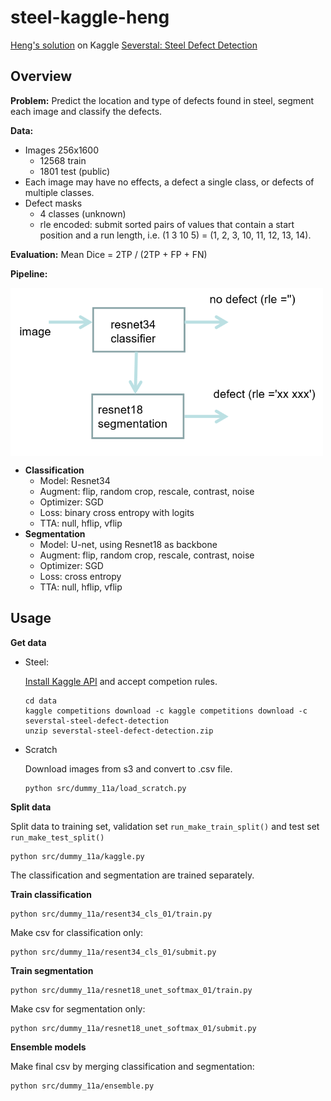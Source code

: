 # steel-kaggle-heng
[Heng's solution](https://www.kaggle.com/c/severstal-steel-defect-detection/discussion/106462) on Kaggle [Severstal: Steel Defect Detection](https://www.kaggle.com/c/severstal-steel-defect-detection)

## Overview
**Problem:** Predict the location and type of defects found in steel, segment each image and classify the defects.

**Data:**

- Images 256x1600
    - 12568 train
    - 1801 test (public)
- Each image may have no effects, a defect a single class, or defects of multiple classes.
- Defect masks
    - 4 classes (unknown)
    - rle encoded: submit sorted pairs of values that contain a start position and a run length, i.e. (1 3 10 5) = (1, 2, 3, 10, 11, 12, 13, 14).

**Evaluation:** Mean Dice = 2TP / (2TP + FP + FN)


**Pipeline:**

<img src="https://github.com/chinhnt0110/steel-kaggle-heng/blob/master/heng-pipeline.png" width=500 align=center>

- **Classification**
  - Model: Resnet34
  - Augment: flip, random crop, rescale, contrast, noise
  - Optimizer: SGD
  - Loss: binary cross entropy with logits
  - TTA: null, hflip, vflip
- **Segmentation**
  - Model: U-net, using Resnet18 as backbone
  - Augment: flip, random crop, rescale, contrast, noise
  - Optimizer: SGD
  - Loss: cross entropy
  - TTA: null, hflip, vflip

## Usage
**Get data**
- Steel:
  
  [Install Kaggle API](https://github.com/Kaggle/kaggle-api) and accept competion rules.

  ``` 
  cd data
  kaggle competitions download -c kaggle competitions download -c severstal-steel-defect-detection
  unzip severstal-steel-defect-detection.zip
  ```
- Scratch

  Download images from s3 and convert to .csv file.
  ```
  python src/dummy_11a/load_scratch.py
  ```
**Split data**

  Split data to training set, validation set `run_make_train_split()` and test set `run_make_test_split()`
  ```
  python src/dummy_11a/kaggle.py
  ```
The classification and segmentation are trained separately.

**Train classification**
```
python src/dummy_11a/resent34_cls_01/train.py
```
Make csv for classification only:
```
python src/dummy_11a/resent34_cls_01/submit.py
```

**Train segmentation**
```
python src/dummy_11a/resnet18_unet_softmax_01/train.py
```
Make csv for segmentation only:
```
python src/dummy_11a/resnet18_unet_softmax_01/submit.py
```
**Ensemble models**

Make final csv by merging classification and segmentation:
```
python src/dummy_11a/ensemble.py
```
